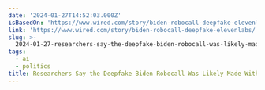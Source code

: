 ```yaml
---
date: '2024-01-27T14:52:03.000Z'
isBasedOn: 'https://www.wired.com/story/biden-robocall-deepfake-elevenlabs/'
link: 'https://www.wired.com/story/biden-robocall-deepfake-elevenlabs/'
slug: >-
  2024-01-27-researchers-say-the-deepfake-biden-robocall-was-likely-made-with-tools-from
tags:
  - ai
  - politics
title: Researchers Say the Deepfake Biden Robocall Was Likely Made With Tools From
---
```


